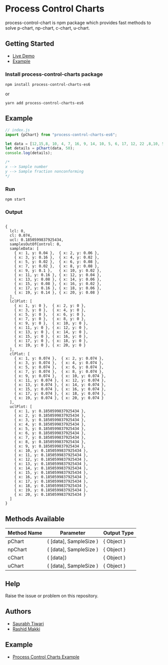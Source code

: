 # Process Control Charts
process-control-chart is npm package which provides fast methods to solve p-chart, np-chart, c-chart, u-chart.

## Getting Started
* [Live Demo](https://rashidmakki.github.io/process-control-charts-example/)
* [Example](https://github.com/rashidmakki/process-control-charts-example)

### Install process-control-charts package

```
npm install process-control-charts-es6
```

or

```
yarn add process-control-charts-es6
```
## Example

```js
// index.js
import {pChart} from "process-control-charts-es6";

let data = [12,15,8, 10, 4, 7, 16, 9, 14, 10, 5, 6, 17, 12, 22 ,8,10, 5 , 13, 11, 20, 18, 24, 15, 9, 12, 7, 13, 9, 6];
let details = pChart(data, 50);
console.log(details);

/* 
x --> Sample number
y --> Sample fraction nonconforming
*/

```

### Run
```
npm start
```

### Output
```

{
  lcl: 0,
  cl: 0.074,
  ucl: 0.1850599837925434,
  samplesOutOfControl: 0,
  sampleData: [
    { x: 1, y: 0.04 },  { x: 2, y: 0.06 },
    { x: 3, y: 0.16 },  { x: 4, y: 0.02 },
    { x: 5, y: 0.02 },  { x: 6, y: 0.08 },
    { x: 7, y: 0.02 },  { x: 8, y: 0.08 },
    { x: 9, y: 0.1 },   { x: 10, y: 0.02 },
    { x: 11, y: 0.16 }, { x: 12, y: 0.04 },
    { x: 13, y: 0.08 }, { x: 14, y: 0.06 },
    { x: 15, y: 0.08 }, { x: 16, y: 0.02 },
    { x: 17, y: 0.16 }, { x: 18, y: 0.06 },
    { x: 19, y: 0.14 }, { x: 20, y: 0.08 }
  ],
  lclPlot: [
    { x: 1, y: 0 },  { x: 2, y: 0 },
    { x: 3, y: 0 },  { x: 4, y: 0 },
    { x: 5, y: 0 },  { x: 6, y: 0 },
    { x: 7, y: 0 },  { x: 8, y: 0 },
    { x: 9, y: 0 },  { x: 10, y: 0 },
    { x: 11, y: 0 }, { x: 12, y: 0 },
    { x: 13, y: 0 }, { x: 14, y: 0 },
    { x: 15, y: 0 }, { x: 16, y: 0 },
    { x: 17, y: 0 }, { x: 18, y: 0 },
    { x: 19, y: 0 }, { x: 20, y: 0 }
  ],
  clPlot: [
    { x: 1, y: 0.074 },  { x: 2, y: 0.074 },
    { x: 3, y: 0.074 },  { x: 4, y: 0.074 },
    { x: 5, y: 0.074 },  { x: 6, y: 0.074 },
    { x: 7, y: 0.074 },  { x: 8, y: 0.074 },
    { x: 9, y: 0.074 },  { x: 10, y: 0.074 },
    { x: 11, y: 0.074 }, { x: 12, y: 0.074 },
    { x: 13, y: 0.074 }, { x: 14, y: 0.074 },
    { x: 15, y: 0.074 }, { x: 16, y: 0.074 },
    { x: 17, y: 0.074 }, { x: 18, y: 0.074 },
    { x: 19, y: 0.074 }, { x: 20, y: 0.074 }
  ],
  uclPlot: [
    { x: 1, y: 0.1850599837925434 },
    { x: 2, y: 0.1850599837925434 },
    { x: 3, y: 0.1850599837925434 },
    { x: 4, y: 0.1850599837925434 },
    { x: 5, y: 0.1850599837925434 },
    { x: 6, y: 0.1850599837925434 },
    { x: 7, y: 0.1850599837925434 },
    { x: 8, y: 0.1850599837925434 },
    { x: 9, y: 0.1850599837925434 },
    { x: 10, y: 0.1850599837925434 },
    { x: 11, y: 0.1850599837925434 },
    { x: 12, y: 0.1850599837925434 },
    { x: 13, y: 0.1850599837925434 },
    { x: 14, y: 0.1850599837925434 },
    { x: 15, y: 0.1850599837925434 },
    { x: 16, y: 0.1850599837925434 },
    { x: 17, y: 0.1850599837925434 },
    { x: 18, y: 0.1850599837925434 },
    { x: 19, y: 0.1850599837925434 },
    { x: 20, y: 0.1850599837925434 }
  ]
}

```

## Methods Available
| Method Name   | Parameter              | Output Type   |
| ------------- | ---------------------  | ------------- |
| pChart        | ( [data], SampleSize ) | { Object }    |
| npChart       | ( [data], SampleSize ) | { Object }    |
| cChart        | ( [data])              | { Object }    |
| uChart        | ( [data], SampleSize ) | { Object }    |

## Help
Raise the issue or problem on this repository.

## Authors
* [Saurabh Tiwari](https://github.com/saurabhtiwarii/)
* [Rashid Makki](https://github.com/rashidmakki/)

## Example 
* [Process Control Charts Example](https://github.com/rashidmakki/process-control-charts-example)